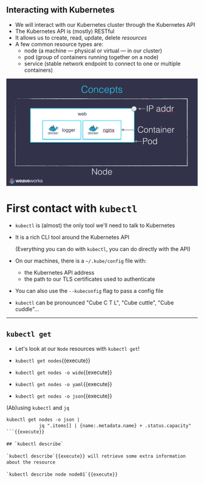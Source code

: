 ## Interacting with Kubernetes

- We will interact with our Kubernetes cluster through the Kubernetes API
- The Kubernetes API is (mostly) RESTful
- It allows us to create, read, update, delete *resources*
- A few common resource types are:
  - node (a machine — physical or virtual — in our cluster)
  - pod (group of containers running together on a node)
  - service (stable network endpoint to connect to one or multiple containers)

![Node, pod, container](./images/k8s-arch3-thanks-weave.png)

# First contact with `kubectl`

- `kubectl` is (almost) the only tool we'll need to talk to Kubernetes

- It is a rich CLI tool around the Kubernetes API

  (Everything you can do with `kubectl`, you can do directly with the API)

- On our machines, there is a `~/.kube/config` file with:

  - the Kubernetes API address
  - the path to our TLS certificates used to authenticate

- You can also use the `--kubeconfig` flag to pass a config file
- `kubectl` can be pronounced "Cube C T L", "Cube cuttle", "Cube cuddle"...

---

## `kubectl get`

- Let's look at our `Node` resources with `kubectl get`!


- `kubectl get nodes`{{execute}}
- `kubectl get nodes -o wide`{{execute}}
- `kubectl get nodes -o yaml`{{execute}}
- `kubectl get nodes -o json`{{execute}}

(Ab)using `kubectl` and `jq`

```
kubectl get nodes -o json |
            jq ".items[] | {name:.metadata.name} + .status.capacity"
```{{execute}}

## `kubectl describe`

`kubectl describe`{{execute}} will retrieve some extra information about the resource

`kubectl describe node node01`{{execute}}

